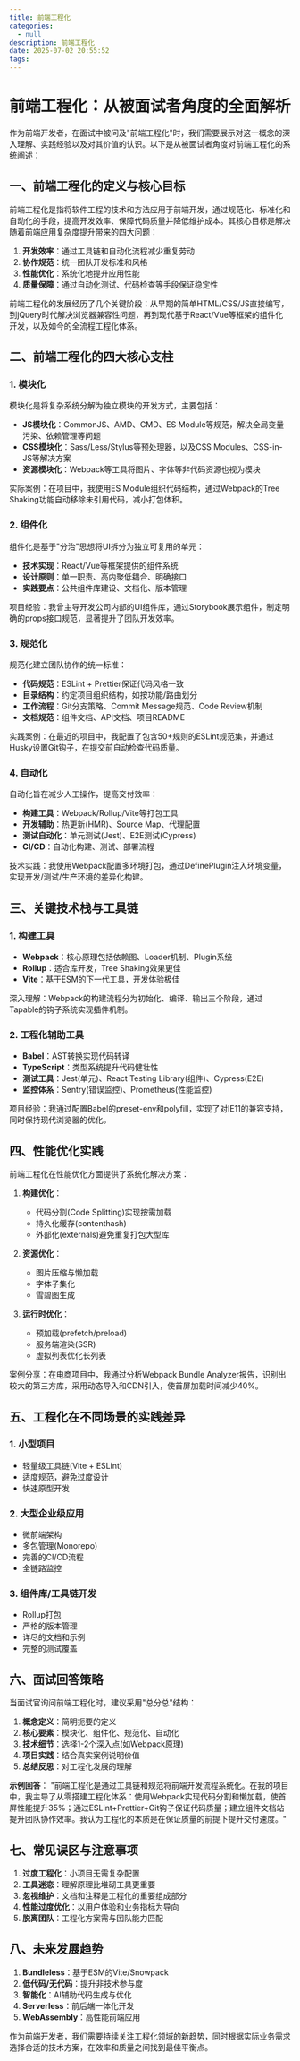 ```yaml
---
title: 前端工程化
categories:
  - null
description: 前端工程化
date: 2025-07-02 20:55:52
tags:
---
```


# 前端工程化：从被面试者角度的全面解析

作为前端开发者，在面试中被问及"前端工程化"时，我们需要展示对这一概念的深入理解、实践经验以及对其价值的认识。以下是从被面试者角度对前端工程化的系统阐述：

## 一、前端工程化的定义与核心目标

前端工程化是指将软件工程的技术和方法应用于前端开发，通过规范化、标准化和自动化的手段，提高开发效率、保障代码质量并降低维护成本。其核心目标是解决随着前端应用复杂度提升带来的四大问题：

1. **开发效率**：通过工具链和自动化流程减少重复劳动
2. **协作规范**：统一团队开发标准和风格
3. **性能优化**：系统化地提升应用性能
4. **质量保障**：通过自动化测试、代码检查等手段保证稳定性

前端工程化的发展经历了几个关键阶段：从早期的简单HTML/CSS/JS直接编写，到jQuery时代解决浏览器兼容性问题，再到现代基于React/Vue等框架的组件化开发，以及如今的全流程工程化体系。

## 二、前端工程化的四大核心支柱

### 1. 模块化

模块化是将复杂系统分解为独立模块的开发方式，主要包括：

- **JS模块化**：CommonJS、AMD、CMD、ES Module等规范，解决全局变量污染、依赖管理等问题
- **CSS模块化**：Sass/Less/Stylus等预处理器，以及CSS Modules、CSS-in-JS等解决方案
- **资源模块化**：Webpack等工具将图片、字体等非代码资源也视为模块

实际案例：在项目中，我使用ES Module组织代码结构，通过Webpack的Tree Shaking功能自动移除未引用代码，减小打包体积。

### 2. 组件化

组件化是基于"分治"思想将UI拆分为独立可复用的单元：

- **技术实现**：React/Vue等框架提供的组件系统
- **设计原则**：单一职责、高内聚低耦合、明确接口
- **实践要点**：公共组件库建设、文档化、版本管理

项目经验：我曾主导开发公司内部的UI组件库，通过Storybook展示组件，制定明确的props接口规范，显著提升了团队开发效率。

### 3. 规范化

规范化建立团队协作的统一标准：

- **代码规范**：ESLint + Prettier保证代码风格一致
- **目录结构**：约定项目组织结构，如按功能/路由划分
- **工作流程**：Git分支策略、Commit Message规范、Code Review机制
- **文档规范**：组件文档、API文档、项目README

实践案例：在最近的项目中，我配置了包含50+规则的ESLint规范集，并通过Husky设置Git钩子，在提交前自动检查代码质量。

### 4. 自动化

自动化旨在减少人工操作，提高交付效率：

- **构建工具**：Webpack/Rollup/Vite等打包工具
- **开发辅助**：热更新(HMR)、Source Map、代理配置
- **测试自动化**：单元测试(Jest)、E2E测试(Cypress)
- **CI/CD**：自动化构建、测试、部署流程

技术实践：我使用Webpack配置多环境打包，通过DefinePlugin注入环境变量，实现开发/测试/生产环境的差异化构建。

## 三、关键技术栈与工具链

### 1. 构建工具

- **Webpack**：核心原理包括依赖图、Loader机制、Plugin系统
- **Rollup**：适合库开发，Tree Shaking效果更佳
- **Vite**：基于ESM的下一代工具，开发体验极佳

深入理解：Webpack的构建流程分为初始化、编译、输出三个阶段，通过Tapable的钩子系统实现插件机制。

### 2. 工程化辅助工具

- **Babel**：AST转换实现代码转译
- **TypeScript**：类型系统提升代码健壮性
- **测试工具**：Jest(单元)、React Testing Library(组件)、Cypress(E2E)
- **监控体系**：Sentry(错误监控)、Prometheus(性能监控)

项目经验：我通过配置Babel的preset-env和polyfill，实现了对IE11的兼容支持，同时保持现代浏览器的优化。

## 四、性能优化实践

前端工程化在性能优化方面提供了系统化解决方案：

1. **构建优化**：
   - 代码分割(Code Splitting)实现按需加载
   - 持久化缓存(contenthash)
   - 外部化(externals)避免重复打包大型库

2. **资源优化**：
   - 图片压缩与懒加载
   - 字体子集化
   - 雪碧图生成

3. **运行时优化**：
   - 预加载(prefetch/preload)
   - 服务端渲染(SSR)
   - 虚拟列表优化长列表

案例分享：在电商项目中，我通过分析Webpack Bundle Analyzer报告，识别出较大的第三方库，采用动态导入和CDN引入，使首屏加载时间减少40%。

## 五、工程化在不同场景的实践差异

### 1. 小型项目

- 轻量级工具链(Vite + ESLint)
- 适度规范，避免过度设计
- 快速原型开发

### 2. 大型企业级应用

- 微前端架构
- 多包管理(Monorepo)
- 完善的CI/CD流程
- 全链路监控

### 3. 组件库/工具链开发

- Rollup打包
- 严格的版本管理
- 详尽的文档和示例
- 完整的测试覆盖

## 六、面试回答策略

当面试官询问前端工程化时，建议采用"总分总"结构：

1. **概念定义**：简明扼要的定义
2. **核心要素**：模块化、组件化、规范化、自动化
3. **技术细节**：选择1-2个深入点(如Webpack原理)
4. **项目实践**：结合真实案例说明价值
5. **总结反思**：对工程化发展的理解

**示例回答**：
"前端工程化是通过工具链和规范将前端开发流程系统化。在我的项目中，我主导了从零搭建工程化体系：使用Webpack实现代码分割和懒加载，使首屏性能提升35%；通过ESLint+Prettier+Git钩子保证代码质量；建立组件文档站提升团队协作效率。我认为工程化的本质是在保证质量的前提下提升交付速度。"

## 七、常见误区与注意事项

1. **过度工程化**：小项目无需复杂配置
2. **工具迷恋**：理解原理比堆砌工具更重要
3. **忽视维护**：文档和注释是工程化的重要组成部分
4. **性能过度优化**：以用户体验和业务指标为导向
5. **脱离团队**：工程化方案需与团队能力匹配

## 八、未来发展趋势

1. **Bundleless**：基于ESM的Vite/Snowpack
2. **低代码/无代码**：提升非技术参与度
3. **智能化**：AI辅助代码生成与优化
4. **Serverless**：前后端一体化开发
5. **WebAssembly**：高性能前端应用

作为前端开发者，我们需要持续关注工程化领域的新趋势，同时根据实际业务需求选择合适的技术方案，在效率和质量之间找到最佳平衡点。
